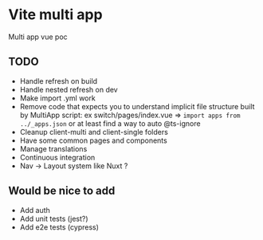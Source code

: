 # Vite multi app

Multi app vue poc

## TODO

- Handle refresh on build
- Handle nested refresh on dev
- Make import .yml work
- Remove code that expects you to understand implicit file structure built by MultiApp script: ex switch/pages/index.vue => `import apps from ../_apps.json` or at least find a way to auto @ts-ignore
- Cleanup client-multi and client-single folders 
- Have some common pages and components
- Manage translations
- Continuous integration
- Nav -> Layout system like Nuxt ?

## Would be nice to add
- Add auth
- Add unit tests (jest?)
- Add e2e tests (cypress)